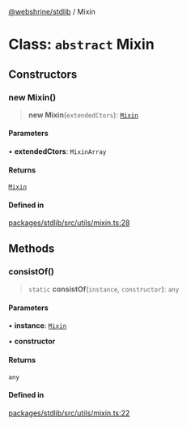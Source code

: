 [@webshrine/stdlib](../globals.md) / Mixin

# Class: `abstract` Mixin

## Constructors

### new Mixin()

> **new Mixin**(`extendedCtors`): [`Mixin`](Mixin.md)

#### Parameters

• **extendedCtors**: `MixinArray`

#### Returns

[`Mixin`](Mixin.md)

#### Defined in

[packages/stdlib/src/utils/mixin.ts:28](https://github.com/webshrine/webshrine/blob/8cedc3f2efca3108f17475a5ce8404715d0d24a5/packages/stdlib/src/utils/mixin.ts#L28)

## Methods

### consistOf()

> `static` **consistOf**(`instance`, `constructor`): `any`

#### Parameters

• **instance**: [`Mixin`](Mixin.md)

• **constructor**

#### Returns

`any`

#### Defined in

[packages/stdlib/src/utils/mixin.ts:22](https://github.com/webshrine/webshrine/blob/8cedc3f2efca3108f17475a5ce8404715d0d24a5/packages/stdlib/src/utils/mixin.ts#L22)

